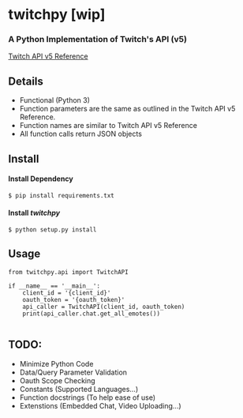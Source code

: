# twitchpy [wip]
### A Python Implementation of Twitch's API (v5)
[Twitch API v5 Reference](https://dev.twitch.tv/docs/)

## Details

- Functional (Python 3)
- Function parameters are the same as outlined in the Twitch API v5 Reference.
- Function names are similar to Twitch API v5 Reference
- All function calls return JSON objects

## Install

#### Install Dependency

```
$ pip install requirements.txt
```

#### Install *twitchpy*

```
$ python setup.py install
```

## Usage

```
from twitchpy.api import TwitchAPI

if __name__ == '__main__':
    client_id = '{client_id}'
    oauth_token = '{oauth_token}'
    api_caller = TwitchAPI(client_id, oauth_token)
    print(api_caller.chat.get_all_emotes())
    
```
## TODO:
- Minimize Python Code
- Data/Query Parameter Validation
- Oauth Scope Checking
- Constants (Supported Languages...)
- Function docstrings (To help ease of use)
- Extenstions (Embedded Chat, Video Uploading...)
